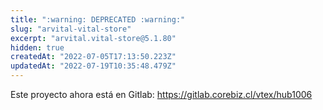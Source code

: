```yaml
---
title: ":warning: DEPRECATED :warning:"
slug: "arvital-vital-store"
excerpt: "arvital.vital-store@5.1.80"
hidden: true
createdAt: "2022-07-05T17:13:50.223Z"
updatedAt: "2022-07-19T10:35:48.479Z"
---
```

Este proyecto ahora está en Gitlab:
https://gitlab.corebiz.cl/vtex/hub1006